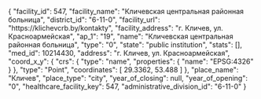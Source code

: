{
    "facility_id": 547,
    "facility_name": "Кличевская центральная районная больница",
    "district_id": "6-11-0",
    "facility_url": "https:\/\/klichevcrb.by\/kontakty",
    "facility_address": "г. Кличев, ул. Красноармейская",
    "ap_1": "19",
    "name": "Кличевская центральная районная больница",
    "type": "0",
    "state": "public institution",
    "stats": [],
    "med_id": 10214430,
    "address": "г. Кличев, ул. Красноармейская",
    "coord_x_y": {
        "crs": {
            "type": "name",
            "properties": {
                "name": "EPSG:4326"
            }
        },
        "type": "Point",
        "coordinates": [
            29.3362,
            53.488
        ]
    },
    "place_name": "Кличев",
    "place_type": "city",
    "year_of_closing": null,
    "year_of_opening": "0",
    "healthcare_facility_key": 547,
    "administrative_division_id": "6-11-0"
}